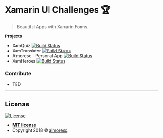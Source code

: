 

# Xamarin UI Challenges 🏆

> Beautiful Apps with Xamarin.Forms.


**Projects**

- XamQuiz  [![Build Status](https://img.shields.io/badge/-in%20progress-blue.svg)](XamQuiz.md)
- XamTranslator  [![Build Status](https://img.shields.io/badge/-in%20progress-blue.svg)](XamTranslator.md)
- Aimoresc - Personal App  [![Build Status](https://img.shields.io/badge/-done-green.svg)](aimoresc.md)
- XamHeroes [![Build Status](https://img.shields.io/badge/-planned-yellow.svg)](aimoresc.md)




### Contribute


- TBD

---


## License

[![License](http://img.shields.io/:license-mit-blue.svg?style=flat-square)](http://badges.mit-license.org)

- **[MIT license](http://opensource.org/licenses/mit-license.php)**
- Copyright 2018 © <a href="https://aimore.github.io/" target="_blank">aimoresc</a>.
